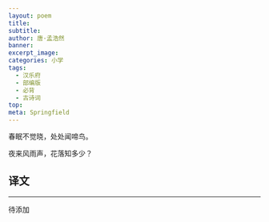 ```yaml
---
layout: poem
title: 
subtitle: 
author: 唐·孟浩然
banner: 
excerpt_image: 
categories: 小学
tags:
  - 汉乐府
  - 部编版
  - 必背
  - 古诗词
top: 
meta: Springfield
---
```


春眠不觉晓，处处闻啼鸟。

夜来风雨声，花落知多少？


## 译文

---

待添加